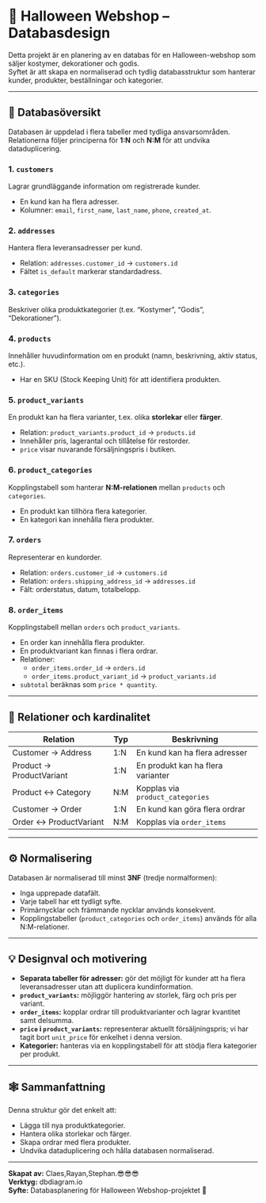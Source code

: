 # 🎃 Halloween Webshop – Databasdesign

Detta projekt är en planering av en databas för en Halloween-webshop som säljer kostymer, dekorationer och godis.  
Syftet är att skapa en normaliserad och tydlig databasstruktur som hanterar kunder, produkter, beställningar och kategorier.

---

## 🧩 Databasöversikt

Databasen är uppdelad i flera tabeller med tydliga ansvarsområden.  
Relationerna följer principerna för **1:N** och **N:M** för att undvika dataduplicering.

### 1. `customers`
Lagrar grundläggande information om registrerade kunder.
- En kund kan ha flera adresser.
- Kolumner: `email`, `first_name`, `last_name`, `phone`, `created_at`.

### 2. `addresses`
Hantera flera leveransadresser per kund.
- Relation: `addresses.customer_id` → `customers.id`
- Fältet `is_default` markerar standardadress.

### 3. `categories`
Beskriver olika produktkategorier (t.ex. “Kostymer”, “Godis”, “Dekorationer”).

### 4. `products`
Innehåller huvudinformation om en produkt (namn, beskrivning, aktiv status, etc.).
- Har en SKU (Stock Keeping Unit) för att identifiera produkten.

### 5. `product_variants`
En produkt kan ha flera varianter, t.ex. olika **storlekar** eller **färger**.
- Relation: `product_variants.product_id` → `products.id`
- Innehåller pris, lagerantal och tillåtelse för restorder.
- `price` visar nuvarande försäljningspris i butiken.

### 6. `product_categories`
Kopplingstabell som hanterar **N:M-relationen** mellan `products` och `categories`.
- En produkt kan tillhöra flera kategorier.
- En kategori kan innehålla flera produkter.

### 7. `orders`
Representerar en kundorder.
- Relation: `orders.customer_id` → `customers.id`
- Relation: `orders.shipping_address_id` → `addresses.id`
- Fält: orderstatus, datum, totalbelopp.

### 8. `order_items`
Kopplingstabell mellan `orders` och `product_variants`.
- En order kan innehålla flera produkter.
- En produktvariant kan finnas i flera ordrar.
- Relationer:
  - `order_items.order_id` → `orders.id`
  - `order_items.product_variant_id` → `product_variants.id`
- `subtotal` beräknas som `price * quantity`.

---

## 🔗 Relationer och kardinalitet

| Relation | Typ | Beskrivning |
|-----------|-----|-------------|
| Customer → Address | 1:N | En kund kan ha flera adresser |
| Product → ProductVariant | 1:N | En produkt kan ha flera varianter |
| Product ↔ Category | N:M | Kopplas via `product_categories` |
| Customer → Order | 1:N | En kund kan göra flera ordrar |
| Order ↔ ProductVariant | N:M | Kopplas via `order_items` |

---

## ⚙️ Normalisering

Databasen är normaliserad till minst **3NF** (tredje normalformen):
- Inga upprepade datafält.
- Varje tabell har ett tydligt syfte.
- Primärnycklar och främmande nycklar används konsekvent.
- Kopplingstabeller (`product_categories` och `order_items`) används för alla N:M-relationer.

---

## 💡 Designval och motivering

- **Separata tabeller för adresser:** gör det möjligt för kunder att ha flera leveransadresser utan att duplicera kundinformation.  
- **`product_variants`:** möjliggör hantering av storlek, färg och pris per variant.  
- **`order_items`:** kopplar ordrar till produktvarianter och lagrar kvantitet samt delsumma.  
- **`price` i `product_variants`:** representerar aktuellt försäljningspris; vi har tagit bort `unit_price` för enkelhet i denna version.  
- **Kategorier:** hanteras via en kopplingstabell för att stödja flera kategorier per produkt.

---

## 🕸️ Sammanfattning

Denna struktur gör det enkelt att:
- Lägga till nya produktkategorier.
- Hantera olika storlekar och färger.
- Skapa ordrar med flera produkter.
- Undvika dataduplicering och hålla databasen normaliserad.

---

**Skapat av:** Claes,Rayan,Stephan.😎😎😎  
**Verktyg:** dbdiagram.io  
**Syfte:** Databasplanering för Halloween Webshop-projektet 🎃

